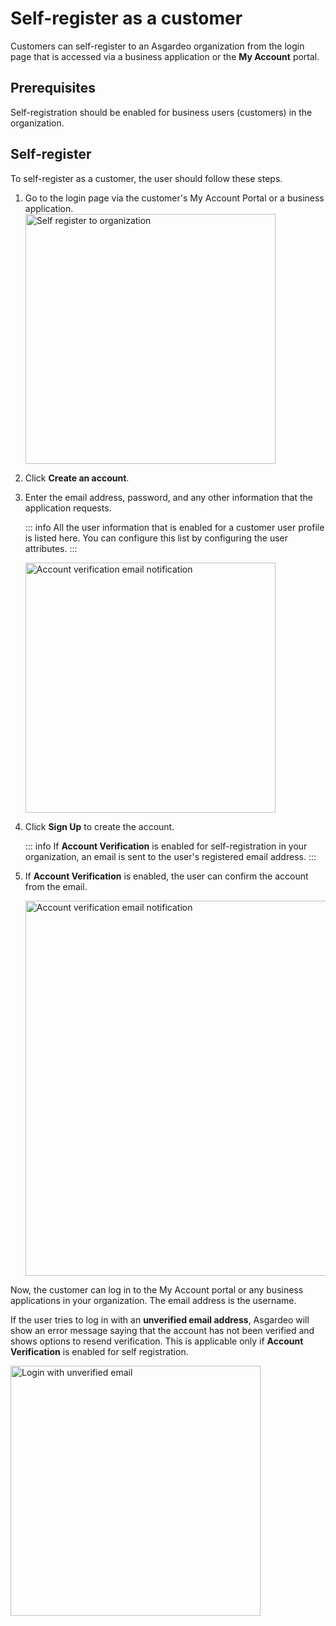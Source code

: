 # Self-register as a customer

<a :href="$withBase('/guides/users/manage-customers/')">Customers</a> can self-register to an Asgardeo organization from the login page that is accessed via a business application or the **My Account** portal.

## Prerequisites

<a :href="$withBase('/guides/user-accounts/configure-self-registration/')">Self-registration</a> should be enabled for business users (customers) in the organization.

## Self-register

To self-register as a customer, the user should follow these steps.

1. Go to the login page via the customer's <a :href="$withBase('/guides/user-self-service/customer-self-service-portal/')">My Account Portal</a> or a business application.
   <img :src="$withBase('/assets/img/guides/organization/self-service/customer/recover-your-password.png')" alt="Self register to organization" width="400">
2. Click **Create an account**.
3. Enter the email address, password, and any other information that the application requests.

   ::: info
   All the user information that is enabled for a customer user profile is listed here. You can configure this list by configuring the <a :href="$withBase('/guides/users/attributes/manage-attributes/#update-attributes')">user attributes</a>.
   :::

   <img :src="$withBase('/assets/img/guides/organization/self-service/customer/self-registration-form.png')" alt="Account verification email notification" width="400">

4. Click **Sign Up** to create the account.

   ::: info
   If **Account Verification** is enabled for <a :href="$withBase('/guides/user-accounts/configure-self-registration/')">self-registration</a> in your organization, an email is sent to the user's registered email address.
   :::

5. If **Account Verification** is enabled, the user can confirm the account from the email.

   <img :src="$withBase('/assets/img/guides/organization/self-service/customer/account-verification-email.png')" alt="Account verification email notification" width="600">
    
Now, the customer can log in to the My Account portal or any business applications in your organization. The email address is the username.
   
If the user tries to log in with an **unverified email address**, Asgardeo will show an error message saying that the account has not been verified and shows options to resend verification. This is applicable only if **Account Verification** is enabled for <a :href="$withBase('/guides/user-accounts/configure-self-registration/')">self registration</a>.

<img :src="$withBase('/assets/img/guides/organization/self-service/customer/login-with-unverified-email.png')" alt="Login with unverified email" width="400">